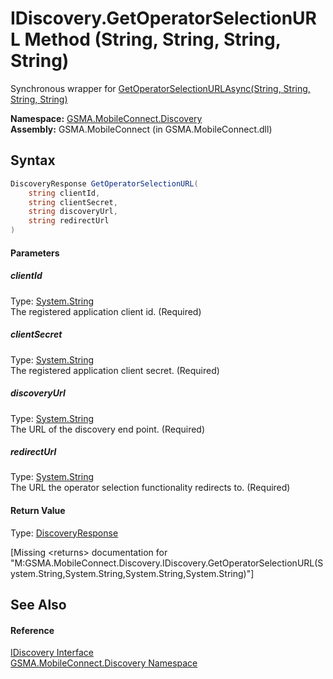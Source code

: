IDiscovery.GetOperatorSelectionURL Method (String, String, String, String)
==========================================================================
Synchronous wrapper for [GetOperatorSelectionURLAsync(String, String, String, String)][1]

**Namespace:** [GSMA.MobileConnect.Discovery][2]  
**Assembly:** GSMA.MobileConnect (in GSMA.MobileConnect.dll)

Syntax
------

```csharp
DiscoveryResponse GetOperatorSelectionURL(
	string clientId,
	string clientSecret,
	string discoveryUrl,
	string redirectUrl
)
```

#### Parameters

##### *clientId*
Type: [System.String][3]  
The registered application client id. (Required)

##### *clientSecret*
Type: [System.String][3]  
The registered application client secret. (Required)

##### *discoveryUrl*
Type: [System.String][3]  
The URL of the discovery end point. (Required)

##### *redirectUrl*
Type: [System.String][3]  
The URL the operator selection functionality redirects to. (Required)

#### Return Value
Type: [DiscoveryResponse][4]  

[Missing &lt;returns> documentation for "M:GSMA.MobileConnect.Discovery.IDiscovery.GetOperatorSelectionURL(System.String,System.String,System.String,System.String)"]


See Also
--------

#### Reference
[IDiscovery Interface][5]  
[GSMA.MobileConnect.Discovery Namespace][2]  

[1]: GetOperatorSelectionURLAsync_1.md
[2]: ../README.md
[3]: http://msdn.microsoft.com/en-us/library/s1wwdcbf
[4]: ../DiscoveryResponse/README.md
[5]: README.md
[6]: ../../_icons/Help.png